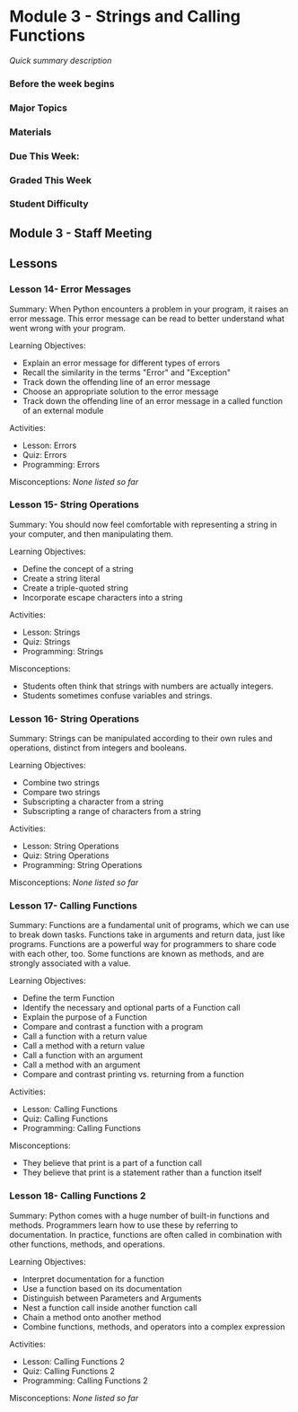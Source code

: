 # Module 3 - Strings and Calling Functions
_Quick summary description_

### Before the week begins

### Major Topics

### Materials

### Due This Week:

### Graded This Week

### Student Difficulty

## Module 3 - Staff Meeting

## Lessons

### Lesson 14- Error Messages 

Summary: When Python encounters a problem in your program, it raises an error message. This error message can be read to better understand what went wrong with your program. 

Learning Objectives:
* Explain an error message for different types of errors
* Recall the similarity in the terms "Error" and "Exception"
* Track down the offending line of an error message
* Choose an appropriate solution to the error message
* Track down the offending line of an error message in a called function of an external module

Activities:
* Lesson: Errors
* Quiz: Errors
* Programming: Errors

Misconceptions: _None listed so far_

### Lesson 15- String Operations 

Summary: You should now feel comfortable with representing a string in your computer, and then manipulating them. 

Learning Objectives:
* Define the concept of a string
* Create a string literal
* Create a triple-quoted string
* Incorporate escape characters into a string

Activities:
* Lesson: Strings
* Quiz: Strings
* Programming: Strings

Misconceptions:
* Students often think that strings with numbers are actually integers.
* Students sometimes confuse variables and strings.

### Lesson 16- String Operations 

Summary: Strings can be manipulated according to their own rules and operations, distinct from integers and booleans. 

Learning Objectives:
* Combine two strings
* Compare two strings
* Subscripting a character from a string
* Subscripting a range of characters from a string

Activities:
* Lesson: String Operations
* Quiz: String Operations
* Programming: String Operations

Misconceptions: _None listed so far_

### Lesson 17- Calling Functions 

Summary: Functions are a fundamental unit of programs, which we can use to break down tasks. Functions take in arguments and return data, just like programs. Functions are a powerful way for programmers to share code with each other, too. Some functions are known as methods, and are strongly associated with a value. 

Learning Objectives:
* Define the term Function
* Identify the necessary and optional parts of a Function call
* Explain the purpose of a Function
* Compare and contrast a function with a program
* Call a function with a return value
* Call a method with a return value
* Call a function with an argument
* Call a method with an argument
* Compare and contrast printing vs. returning from a function

Activities:
* Lesson: Calling Functions
* Quiz: Calling Functions
* Programming: Calling Functions

Misconceptions:
* They believe that print is a part of a function call
* They believe that print is a statement rather than a function itself

### Lesson 18- Calling Functions 2 

Summary: Python comes with a huge number of built-in functions and methods. Programmers learn how to use these by referring to documentation. In practice, functions are often called in combination with other functions, methods, and operations. 

Learning Objectives:
* Interpret documentation for a function
* Use a function based on its documentation
* Distinguish between Parameters and Arguments
* Nest a function call inside another function call
* Chain a method onto another method
* Combine functions, methods, and operators into a complex expression

Activities:
* Lesson: Calling Functions 2
* Quiz: Calling Functions 2
* Programming: Calling Functions 2

Misconceptions: _None listed so far_

